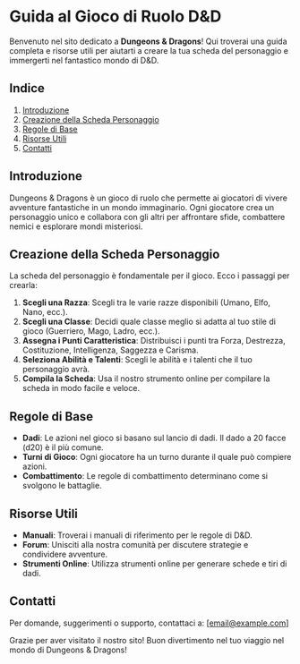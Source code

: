 # Guida al Gioco di Ruolo D&D

Benvenuto nel sito dedicato a **Dungeons & Dragons**! Qui troverai una guida completa e risorse utili per aiutarti a creare la tua scheda del personaggio e immergerti nel fantastico mondo di D&D.

## Indice

1. [Introduzione](#introduzione)
2. [Creazione della Scheda Personaggio](#creazione-della-scheda-personaggio)
3. [Regole di Base](#regole-di-base)
4. [Risorse Utili](#risorse-utili)
5. [Contatti](#contatti)

## Introduzione

Dungeons & Dragons è un gioco di ruolo che permette ai giocatori di vivere avventure fantastiche in un mondo immaginario. Ogni giocatore crea un personaggio unico e collabora con gli altri per affrontare sfide, combattere nemici e esplorare mondi misteriosi.

## Creazione della Scheda Personaggio

La scheda del personaggio è fondamentale per il gioco. Ecco i passaggi per crearla:

1. **Scegli una Razza**: Scegli tra le varie razze disponibili (Umano, Elfo, Nano, ecc.).
2. **Scegli una Classe**: Decidi quale classe meglio si adatta al tuo stile di gioco (Guerriero, Mago, Ladro, ecc.).
3. **Assegna i Punti Caratteristica**: Distribuisci i punti tra Forza, Destrezza, Costituzione, Intelligenza, Saggezza e Carisma.
4. **Seleziona Abilità e Talenti**: Scegli le abilità e i talenti che il tuo personaggio avrà.
5. **Compila la Scheda**: Usa il nostro strumento online per compilare la scheda in modo facile e veloce.

## Regole di Base

- **Dadi**: Le azioni nel gioco si basano sul lancio di dadi. Il dado a 20 facce (d20) è il più comune.
- **Turni di Gioco**: Ogni giocatore ha un turno durante il quale può compiere azioni.
- **Combattimento**: Le regole di combattimento determinano come si svolgono le battaglie.

## Risorse Utili

- **Manuali**: Troverai i manuali di riferimento per le regole di D&D.
- **Forum**: Unisciti alla nostra comunità per discutere strategie e condividere avventure.
- **Strumenti Online**: Utilizza strumenti online per generare schede e tiri di dadi.

## Contatti

Per domande, suggerimenti o supporto, contattaci a: [email@example.com]

Grazie per aver visitato il nostro sito! Buon divertimento nel tuo viaggio nel mondo di Dungeons & Dragons!
